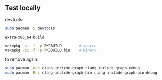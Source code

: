 

## Test locally

devtools:
```sh
sudo pacman -S devtools
```

```sh
extra-x86_64-build
```

```sh
makepkg -si -f -p PKGBUILD        # source
makepkg -si -f -p PKGBUILD.bin    # binary
```

to remove again:
```sh
sudo pacman -Rns clang-include-graph clang-include-graph-debug
sudo pacman -Rns clang-include-graph-bin clang-include-graph-bin-debug
```
